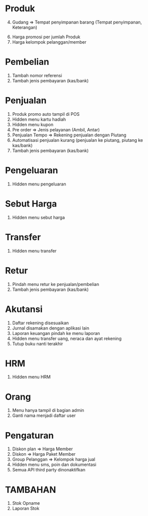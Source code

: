 <!-- NOTES -->
# Produk
<!-- 1. Unit => Ganti nama jadi Satuan -->
<!-- 2. Brand => Ganti nama jadi Merek -->
<!-- 3. Kategori => Foto (opsional). Menu hanya ada gambar, nama dan kode/inisial -->
4. Gudang => Tempat penyimpanan barang (Tempat penyimpanan, Keterangan)
<!-- 5. Daftar Produk => Jumlah menjadi stok -->
6. Harga promosi per jumlah Produk
7. Harga kelompok pelanggan/member

# Pembelian
1. Tambah nomor referensi
2. Tambah jenis pembayaran (kas/bank)

# Penjualan
1. Produk promo auto tampil di POS
2. Hidden menu kartu hadiah
3. Hidden menu kupon
4. Pre order => Jenis pelayanan (Ambil, Antar)
5. Penjualan Tempo => Rekening penjualan dengan Piutang
6. Automatisasi penjualan kurang (penjualan ke piutang, piutang ke kas/bank)
7. Tambah jenis pembayaran (kas/bank)

# Pengeluaran
1. Hidden menu pengeluaran

# Sebut Harga
1. Hidden menu sebut harga

# Transfer
1. Hidden menu transfer

# Retur
1. Pindah menu retur ke penjualan/pembelian
2. Tambah jenis pembayaran (kas/bank)

# Akutansi
1. Daftar rekening disesuaikan
2. Jurnal disamakan dengan aplikasi lain
3. Laporan keuangan pindah ke menu laporan
4. Hidden menu transfer uang, neraca dan ayat rekening
5. Tutup buku nanti terakhir

# HRM
1. Hidden menu HRM

# Orang
1. Menu hanya tampil di bagian admin
2. Ganti nama menjadi daftar user

# Pengaturan
1. Diskon plan => Harga Member
2. Diskon => Harga Paket Member
3. Group Pelanggan => Kelompok harga jual
4. Hidden menu sms, poin dan dokumentasi
5. Semua API third party dinonaktifkan

# TAMBAHAN
1. Stok Opname
2. Laporan Stok